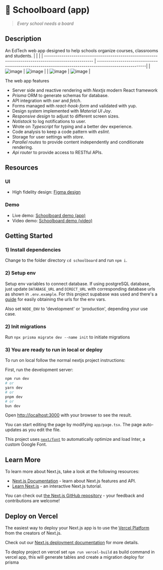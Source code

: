 # 🏫 Schoolboard (app)
>*Every school needs a board*

## Description
An EdTech web app designed to help schools organize courses, classrooms and students.
|                                                                                                         |                                                                                                        |
| ------------------------------------------------------------------------------------------------------- | -------------------------------------------------------------------------------------------------------|
| ![image](https://github.com/daviloops/schoolboard/assets/63609685/2fb9d1a0-dc01-4156-971f-807458442371) | ![image](https://github.com/daviloops/schoolboard/assets/63609685/b12a403a-5690-4ab5-9231-b3380c184ff9) | 
| ![image](https://github.com/daviloops/schoolboard/assets/63609685/d6ea76b0-6fa1-4a7d-a644-ab3611c09db9) | ![image](https://github.com/daviloops/schoolboard/assets/63609685/20307f1a-a838-484b-9b23-b7b9eb2f1d55) | 

The web app features
- Server side and reactive rendering with *Nextjs* modern React framework
- *Prisma* ORM to generate schemas for database.
- API integration with *swr* and *fetch*.
- Forms managed with *react-hook-form* and validated with yup.
- Design system implemented with *Material UI Joy*.
- *Responsive design* to adjust to different screen sizes.
- *Notistack* to log notifications to user.
- Wrote on *Typescript* for typing and a better dev experience.
- Code analysis to keep a code pattern with *eslint*.
- Storage for user settings with *store*.
- *Parallel routes* to provide content independently and conditionate rendering.
- *Api router* to provide access to RESTful APIs.


## Resources
### UI
- High fidelity design: [Figma design](https://www.figma.com/file/l5aEvax0D02wYWHR7yUYFA/%F0%9F%8F%AB-Schoolboard?type=design&node-id=0-1&mode=design)
### Demo
- Live demo: [Schoolboard demo (app)](https://schoolboard-gray.vercel.app/)
- Video demo: [Schoolboard demo (video)](https://youtu.be/VcX1yORj98A)

## Getting Started

### 1) Install dependencies
Change to the folder directory `cd schoolboard` and run `npm i`.

### 2) Setup env
Setup env variables to connect database. If using postgreSQL database, just update `DATABASE_URL` and `DIRECT_URL` with corresponding database urls as shown in `.env.example`. 
For this project supabase was used and there's a [guide](https://supabase.com/partners/integrations/prisma) for easily obtaining the urls for the env vars. 

Also set `NODE_ENV` to 'development' or 'production', depending your use case.

### 2) Init migrations
Run `npx prisma migrate dev --name init` to initiate migrations

### 3) You are ready to run in local or deploy
To run on local follow the normal nextjs project instructions:

First, run the development server:

```bash
npm run dev
# or
yarn dev
# or
pnpm dev
# or
bun dev
```

Open [http://localhost:3000](http://localhost:3000) with your browser to see the result.

You can start editing the page by modifying `app/page.tsx`. The page auto-updates as you edit the file.

This project uses [`next/font`](https://nextjs.org/docs/basic-features/font-optimization) to automatically optimize and load Inter, a custom Google Font.

## Learn More

To learn more about Next.js, take a look at the following resources:

- [Next.js Documentation](https://nextjs.org/docs) - learn about Next.js features and API.
- [Learn Next.js](https://nextjs.org/learn) - an interactive Next.js tutorial.

You can check out [the Next.js GitHub repository](https://github.com/vercel/next.js/) - your feedback and contributions are welcome!

## Deploy on Vercel

The easiest way to deploy your Next.js app is to use the [Vercel Platform](https://vercel.com/new?utm_medium=default-template&filter=next.js&utm_source=create-next-app&utm_campaign=create-next-app-readme) from the creators of Next.js.

Check out our [Next.js deployment documentation](https://nextjs.org/docs/deployment) for more details.

To deploy project on vercel set `npm run vercel-build` as build command in vercel app, this will generate tables and create a migration deploy for prisma
